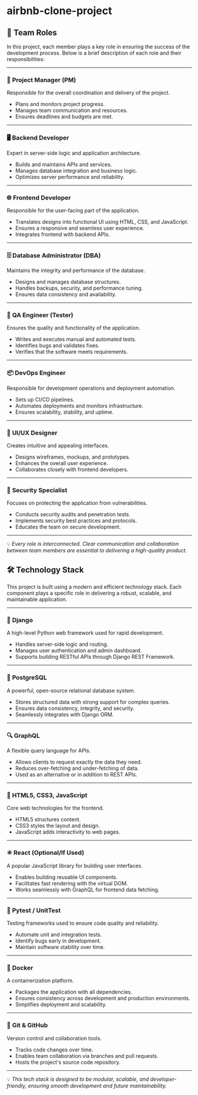 # airbnb-clone-project

## 👥 Team Roles

In this project, each member plays a key role in ensuring the success of the development process. Below is a brief description of each role and their responsibilities:

---

### 🧠 **Project Manager (PM)**
Responsible for the overall coordination and delivery of the project.  
- Plans and monitors project progress.  
- Manages team communication and resources.  
- Ensures deadlines and budgets are met.

---

### 🖥 **Backend Developer**
Expert in server-side logic and application architecture.  
- Builds and maintains APIs and services.  
- Manages database integration and business logic.  
- Optimizes server performance and reliability.

---

### 🌐 **Frontend Developer**
Responsible for the user-facing part of the application.  
- Translates designs into functional UI using HTML, CSS, and JavaScript.  
- Ensures a responsive and seamless user experience.  
- Integrates frontend with backend APIs.

---

### 🗄 **Database Administrator (DBA)**
Maintains the integrity and performance of the database.  
- Designs and manages database structures.  
- Handles backups, security, and performance tuning.  
- Ensures data consistency and availability.

---

### 🧪 **QA Engineer (Tester)**
Ensures the quality and functionality of the application.  
- Writes and executes manual and automated tests.  
- Identifies bugs and validates fixes.  
- Verifies that the software meets requirements.

---

### 📦 **DevOps Engineer**
Responsible for development operations and deployment automation.  
- Sets up CI/CD pipelines.  
- Automates deployments and monitors infrastructure.  
- Ensures scalability, stability, and uptime.

---

### 🎨 **UI/UX Designer**
Creates intuitive and appealing interfaces.  
- Designs wireframes, mockups, and prototypes.  
- Enhances the overall user experience.  
- Collaborates closely with frontend developers.

---

### 🔐 **Security Specialist**
Focuses on protecting the application from vulnerabilities.  
- Conducts security audits and penetration tests.  
- Implements security best practices and protocols.  
- Educates the team on secure development.

---

💡 *Every role is interconnected. Clear communication and collaboration between team members are essential to delivering a high-quality product.*

## 🛠️ Technology Stack

This project is built using a modern and efficient technology stack. Each component plays a specific role in delivering a robust, scalable, and maintainable application.

---

### 🐍 **Django**
A high-level Python web framework used for rapid development.  
- Handles server-side logic and routing.  
- Manages user authentication and admin dashboard.  
- Supports building RESTful APIs through Django REST Framework.

---

### 🐘 **PostgreSQL**
A powerful, open-source relational database system.  
- Stores structured data with strong support for complex queries.  
- Ensures data consistency, integrity, and security.  
- Seamlessly integrates with Django ORM.

---

### 🔍 **GraphQL**
A flexible query language for APIs.  
- Allows clients to request exactly the data they need.  
- Reduces over-fetching and under-fetching of data.  
- Used as an alternative or in addition to REST APIs.

---

### 🎨 **HTML5, CSS3, JavaScript**
Core web technologies for the frontend.  
- HTML5 structures content.  
- CSS3 styles the layout and design.  
- JavaScript adds interactivity to web pages.

---

### ⚛️ **React (Optional/If Used)**
A popular JavaScript library for building user interfaces.  
- Enables building reusable UI components.  
- Facilitates fast rendering with the virtual DOM.  
- Works seamlessly with GraphQL for frontend data fetching.

---

### 🧪 **Pytest / UnitTest**
Testing frameworks used to ensure code quality and reliability.  
- Automate unit and integration tests.  
- Identify bugs early in development.  
- Maintain software stability over time.

---

### 🐳 **Docker**
A containerization platform.  
- Packages the application with all dependencies.  
- Ensures consistency across development and production environments.  
- Simplifies deployment and scalability.

---

### 🔁 **Git & GitHub**
Version control and collaboration tools.  
- Tracks code changes over time.  
- Enables team collaboration via branches and pull requests.  
- Hosts the project's source code repository.

---

💡 *This tech stack is designed to be modular, scalable, and developer-friendly, ensuring smooth development and future maintainability.*

